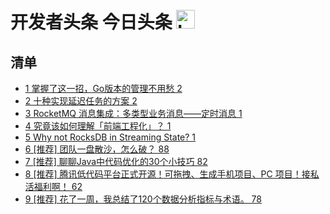 # 开发者头条 今日头条 <img src="https://file.ipadown.com/tophub/assets/images/media/toutiao.io.png_50x50.png" width="30" alt="Logo"></img>

## 清单

* [1 掌握了这一招，Go版本的管理不用愁 2](https://toutiao.io/posts/j2wtexh)
* [2 十种实现延迟任务的方案 2](https://toutiao.io/posts/72twanf)
* [3 RocketMQ 消息集成：多类型业务消息——定时消息 1](https://toutiao.io/posts/nvsge96)
* [4 究竟该如何理解「前端工程化」？ 1](https://toutiao.io/posts/ujjeuz5)
* [5 Why not RocksDB in Streaming State? 1](https://toutiao.io/posts/wkye2vn)
* [6 [推荐] 团队一盘散沙，怎么破？ 88](https://toutiao.io/posts/kdzpdh5)
* [7 [推荐] 聊聊Java中代码优化的30个小技巧 82](https://toutiao.io/posts/jv8g1r6)
* [8 [推荐] 腾讯低代码平台正式开源！可拖拽、生成手机项目、PC 项目！接私活福利啊！ 62](https://toutiao.io/posts/8oqx21m)
* [9 [推荐] 花了一周，我总结了120个数据分析指标与术语。 78](https://toutiao.io/posts/9pzybmk)
